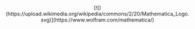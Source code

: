 <center>
[![](https://upload.wikimedia.org/wikipedia/commons/2/20/Mathematica_Logo.svg)](https://www.wolfram.com/mathematica/)
</center>
